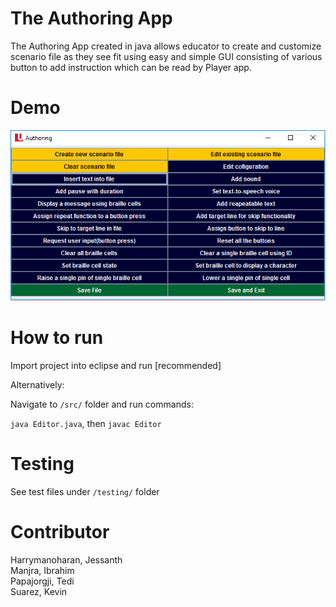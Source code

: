 # The Authoring App
The Authoring App created in java allows educator to create and customize scenario file as they see fit using easy and simple GUI consisting of various button to add instruction which can be read by Player app.

# Demo
![Authoring App Image](https://raw.githubusercontent.com/JesseyH/Player/AuthoringApp/demo.png)

# How to run

Import project into eclipse and run [recommended]

Alternatively:

Navigate to `/src/` folder and run commands:

  `java Editor.java`, then `javac Editor`
  
# Testing
See test files under `/testing/` folder

# Contributor
Harrymanoharan, Jessanth  
Manjra, Ibrahim  
Papajorgji, Tedi  
Suarez, Kevin  